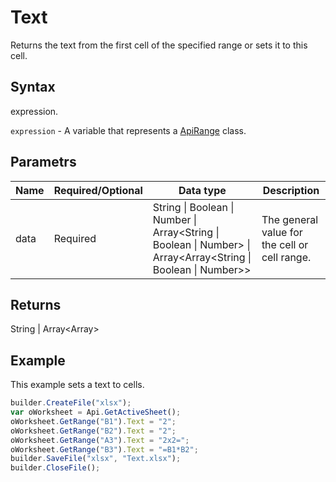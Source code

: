 # Text

Returns the text from the first cell of the specified range or sets it to this cell.

## Syntax

expression.

`expression` - A variable that represents a [ApiRange](../ApiRange.md) class.

## Parametrs

| **Name** | **Required/Optional** | **Data type** | **Description** |
| ------------- | ------------- | ------------- | ------------- |
| data | Required | String &#124; Boolean &#124; Number &#124; Array<String &#124; Boolean &#124; Number> &#124; Array<Array<String &#124; Boolean &#124; Number>> | The general value for the cell or cell range. |

## Returns

String &#124; Array<Array<String>>

## Example

This example sets a text to cells.

```javascript
builder.CreateFile("xlsx");
var oWorksheet = Api.GetActiveSheet();
oWorksheet.GetRange("B1").Text = "2";
oWorksheet.GetRange("B2").Text = "2";
oWorksheet.GetRange("A3").Text = "2x2=";
oWorksheet.GetRange("B3").Text = "=B1*B2";
builder.SaveFile("xlsx", "Text.xlsx");
builder.CloseFile();
```